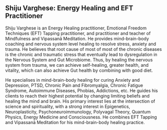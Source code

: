 ## Shiju Varghese: Energy Healing and EFT Practitioner 

Shiju Varghese is an Energy Healing practitioner, Emotional Freedom Techniques (EFT) Tapping practitioner, and practitioner and teacher of Mindfulness and Vipassanā Meditation. He provides mind-brain-body coaching and nervous system level healing to resolve stress, anxiety and trauma. He believes that root cause of most of most of the chronic diseases is the chronic and traumatic stress that eventually lead to dysregulation in the Nervous System and Gut Microbiome. Thus, by healing the nervous system from trauma, we can achieve self-healing, greater health, and vitality, which can also achieve Gut health by combining with good diet.

He specialises in mind-brain-body healing for curing Anxiety and Depression, PTSD, Chronic Pain and Fibromyalgia, Chronic Fatigue Syndrome, Autoimmune Diseases, Phobias, Addictions, etc. He guides his clients to reach their highest potential by changing limiting beliefs and healing the mind and brain. His primary interest lies at the intersection of science and spirituality, with a strong interest in Epigenetics, Neuroplasticity, Psychoneuroimmunology, Polyvagal Theory, Quantum Physics, Energy Medicine and Consciousness. He combines EFT Tapping and Vipassanā Meditation for his mind-brain-body healing practice.
